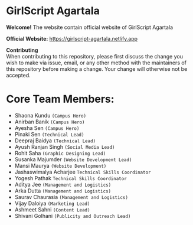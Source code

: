 # GirlScript Agartala

<b>Welcome!</b>
The website contain official website of GirlScript Agartala

<b>Official Website:</b> https://girlscript-agartala.netlify.app

<b>Contributing</b><br>
When contributing to this repository, please first discuss the change you wish to make via issue, email, or any other method with the maintainers of this repository before making a change. Your change will otherwise not be accepted.

# Core Team Members:

- Shaona Kundu            `(Campus Hero)`
- Anirban Banik           `(Campus Hero)`
- Ayesha Sen              `(Campus Hero)`
- Pinaki Sen              `(Technical Lead)`
- Deepraj Baidya          `(Technical Lead)`
- Ayush Ranjan Singh      `(Social Media Lead)`
- Rohit Saha              `(Graphic Designing Lead)`
- Susanka Majumder        `(Website Development Lead)`
- Mansi Maurya            `(Website Development)`
- Jashaswimalya Acharjee	`Technical Skills Coordinator`
- Yogesh Pathak	          `Technical Skills Coordinator`
- Aditya Jee              `(Management and Logistics)`
- Arka Dutta              `(Management and Logistics)`
- Saurav Chaurasia        `(Management and Logistics)`
- Vijay Daloiya           `(Marketing Lead)`
- Ashmeet Sahni           `(Content Lead)`
- Shivani Golhani         `(Publicity and Outreach Lead)`
